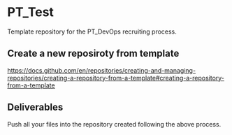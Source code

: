 # PT_Test
Template repository for the PT_DevOps recruiting process.

## Create a new reposiroty from template  
https://docs.github.com/en/repositories/creating-and-managing-repositories/creating-a-repository-from-a-template#creating-a-repository-from-a-template

## Deliverables  
Push all your files into the repository created following the above process.
